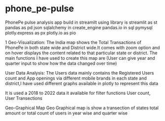 # phone_pe-pulse

PhonePe pulse analysis app build in streamilt using library is streamlit as st pandas as pd json sqlalchemy in create_engine pandas.io in sql pymysql plotly.express as px plotly.io as pio


1 Geo-Visualization: The India map shows the Total Transactions of PhonePe in both state wide and District wide.It comes with zoom option and on hover displays the content related to that particular state or district.
The main functions I have used to create this map are (User can give year and quarter input to show how the data changed over time)



 User Data Analysis: The Users data mainly contains the Registered Users count and App openings via different mobile brands in each state and district,I have used different graphs available in plotly to represent this data
 
 
 
 It is used a 2018 to 2022 data it available for  filter functions User count, User Transections

Geo-Graphical Map Geo Graphical map is show a transection of states total amount or total count of users in year wise and quarter wise
